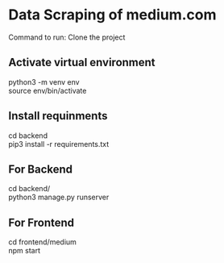 # Data Scraping of medium.com


Command to run:
Clone the project
## Activate virtual environment

  python3 -m venv env  
  source env/bin/activate  
  
## Install requinments
  cd backend  
  pip3 install -r requirements.txt  

## For Backend
  cd backend/  
  python3 manage.py runserver  
  
  
## For Frontend
  cd frontend/medium  
  npm start   
